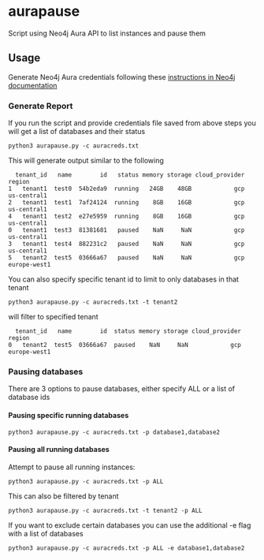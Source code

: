 # aurapause
Script using Neo4j Aura API to list instances and pause them

## Usage

Generate Neo4j Aura credentials following these [instructions in Neo4j documentation](https://neo4j.com/docs/aura/platform/api/authentication/#_creating_credentials)


### Generate Report

If you run the script and provide credentials file saved from above steps you will get a list of databases and their status

```
python3 aurapause.py -c auracreds.txt
```

This will generate output similar to the following

```
  tenant_id   name        id   status memory storage cloud_provider        region
1   tenant1  test0  54b2eda9  running   24GB    48GB            gcp   us-central1
2   tenant1  test1  7af24124  running    8GB    16GB            gcp   us-central1
4   tenant1  test2  e27e5959  running    8GB    16GB            gcp   us-central1
0   tenant1  test3  81381681   paused    NaN     NaN            gcp   us-central1
3   tenant1  test4  882231c2   paused    NaN     NaN            gcp   us-central1
5   tenant2  test5  03666a67   paused    NaN     NaN            gcp  europe-west1
```

You can also specify specific tenant id to limit to only databases in that tenant

```
python3 aurapause.py -c auracreds.txt -t tenant2
```

will filter to specified tenant


```
  tenant_id   name        id  status memory storage cloud_provider        region
0   tenant2  test5  03666a67  paused    NaN     NaN            gcp  europe-west1
```

### Pausing databases

There are 3 options to pause databases, either specify ALL or a list of database ids

#### Pausing specific running databases

```
python3 aurapause.py -c auracreds.txt -p database1,database2
```

#### Pausing all running databases

Attempt to pause all running instances:

```
python3 aurapause.py -c auracreds.txt -p ALL
```

This can also be filtered by tenant 

```
python3 aurapause.py -c auracreds.txt -t tenant2 -p ALL
```

If you want to exclude certain databases you can use the additional -e flag with a list of databases

```
python3 aurapause.py -c auracreds.txt -p ALL -e database1,database2
```

